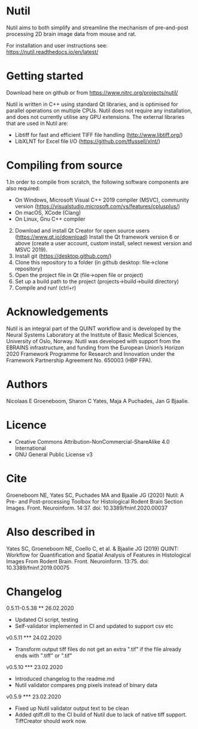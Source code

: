 # Nutil
Nutil aims to both simplify and streamline the mechanism of pre-and-post processing 2D brain image data from mouse and rat. 

For installation and user instructions see: https://nutil.readthedocs.io/en/latest/ 

# Getting started
Download here on github or from https://www.nitrc.org/projects/nutil/

Nutil is written in C++ using standard Qt libraries, and is optimised for parallel operations on multiple CPUs. Nutil does not require any installation, and does not currently utilise any GPU extensions. The external libraries that are used in Nutil are: 
- Libtiff for fast and efficient TIFF file handling (http://www.libtiff.org/)
- LibXLNT for Excel file I/O (https://github.com/tfussell/xlnt/)

# Compiling from source 
1.In order to compile from scratch, the following software components are also required:
 * On Windows, Microsoft Visual C++ 2019 compiler (MSVC), community version (https://visualstudio.microsoft.com/vs/features/cplusplus/)
 * On macOS, XCode (Clang) 
 * On Linux, Gnu C++ compiler
2. Download and install Qt Creator for open source users (https://www.qt.io/download)
 Install the Qt framework version 6 or above (create a user account, custom install, select newest version and MSVC 2019).
3. Install git (https://desktop.github.com/)
4. Clone this repository to a folder (in github desktop: file->clone repository)
5. Open the project file in Qt (file->open file or project)
6. Set up a build path to the project (projects->build->build directory)
7. Compile and run! (ctrl+r)

# Acknowledgements
Nutil is an integral part of the QUINT workflow and is developed by the Neural Systems Laboratory at the Institute of Basic Medical Sciences, University of Oslo, Norway. Nutil was developed with support from the EBRAINS infrastructure, and funding from the European Union’s Horizon 2020 Framework Programme for Research and Innovation under the Framework Partnership Agreement No. 650003 (HBP FPA).

# Authors
Nicolaas E Groeneboom, Sharon C Yates, Maja A Puchades, Jan G Bjaalie. 

# Licence
- Creative Commons Attribution-NonCommercial-ShareAlike 4.0 International
- GNU General Public License v3

# Cite
Groeneboom NE, Yates SC, Puchades MA and Bjaalie JG (2020) Nutil: A Pre- and Post-processing Toolbox for Histological Rodent Brain Section Images. Front. Neuroinform. 14:37. doi: 10.3389/fninf.2020.00037

# Also described in
Yates SC, Groeneboom NE, Coello C, et al. & Bjaalie JG (2019) QUINT: Workflow for Quantification and Spatial Analysis of Features in Histological Images From Rodent Brain. Front. Neuroinform. 13:75. doi: 10.3389/fninf.2019.00075

# Changelog

0.5.11-0.5.38 ** 26.02.2020
- Updated CI script, testing
- Self-validator implemented in CI and updated to support csv etc

v0.5.11 *** 24.02.2020 
- Transform output tiff files do not get an extra ".tif" if the file already ends with ".tiff" or ".tif"

v0.5.10 *** 23.02.2020 
- Introduced changelog to the readme.md
- Nutil validator compares png pixels instead of binary data

v0.5.9 *** 23.02.2020 
- Fixed up Nutil validator output text to be clean
- Added qtiff.dll to the CI build of Nutil due to lack of native tiff support. TiffCreator should work now. 


 
